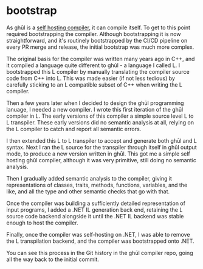 # bootstrap

As ghūl is a [self hosting compiler](https://github.com/degory/ghul), it can compile itself. To get to this point required bootstrapping the compiler. Although bootstrapping it is now straightforward, and it's routinely bootstrapped by the CI/CD pipeline on every PR merge and release, the initial bootstrap was much more complex.

The original basis for the compiler was written many years ago in C++, and it compiled a language quite different to ghūl - a language I called L. I bootstrapped this L compiler by manually translating the compiler source code from C++ into L. This was made easier (if not less tedious) by carefully sticking to an L compatible subset of C++ when writing the L compiler.

Then a few years later when I decided to design the ghūl programming lanuage, I needed a new compiler. I wrote this first iteration of the ghūl compiler in L. The early versions of this compiler a simple source level L to L transpiler. These early versions did no semantic analysis at all, relying on the L compiler to catch and report all semantic errors.

I then extended this L to L transpiler to accept and generate both ghūl and L syntax. Next I ran the L source for the transpiler through itself in ghūl output mode, to produce a new version written in ghūl. This got me a simple self hosting ghūl compiler, although it was very primitive, still doing no semantic analysis.

Then I gradually added semantic analysis to the compiler, giving it representations of classes, traits, methods, functions, variables, and the like, and all the type and other semantic checks that go with that.

Once the compiler was building a sufficiently detailed representation of input programs, I added a .NET IL generation back end, retaining the L source code backend alongside it until the .NET IL backend was stable enough to host the compiler.

Finally, once the compiler was self-hosting on .NET, I was able to remove the L transpilation backend, and the compiler was bootstrapped onto .NET.

You can see this process in the Git history in the ghūl compiler repo, going all the way back to the initial commit.